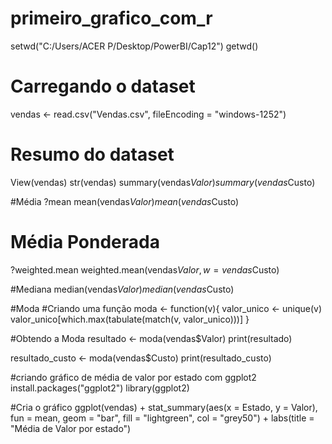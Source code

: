 # primeiro_grafico_com_r
setwd("C:/Users/ACER P/Desktop/PowerBI/Cap12")
getwd()

# Carregando o dataset
vendas <- read.csv("Vendas.csv", fileEncoding = "windows-1252")

# Resumo do dataset
View(vendas)
str(vendas)
summary(vendas$Valor)
summary(vendas$Custo)

#Média
?mean
mean(vendas$Valor)
mean(vendas$Custo)

# Média Ponderada
?weighted.mean
weighted.mean(vendas$Valor, w = vendas$Custo)

#Mediana
median(vendas$Valor)
median(vendas$Custo)

#Moda
#Criando uma função
moda <- function(v){
  valor_unico <- unique(v)
  valor_unico[which.max(tabulate(match(v, valor_unico)))]
}

#Obtendo a Moda
resultado <- moda(vendas$Valor)
print(resultado)

resultado_custo <- moda(vendas$Custo)
print(resultado_custo)

#criando gráfico de média de valor por estado com ggplot2
install.packages("ggplot2")
library(ggplot2)

#Cria o gráfico
ggplot(vendas) +
  stat_summary(aes(x = Estado,
                   y = Valor),
               fun = mean,
               geom = "bar",
               fill = "lightgreen",
               col = "grey50") + 
  labs(title = "Média de Valor por estado")



